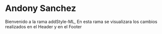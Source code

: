# Andony Sanchez
<p>Bienvenido a la rama addStyle-ML, En esta rama se visualizara los cambios realizados en el Header y en el Footer</p>
